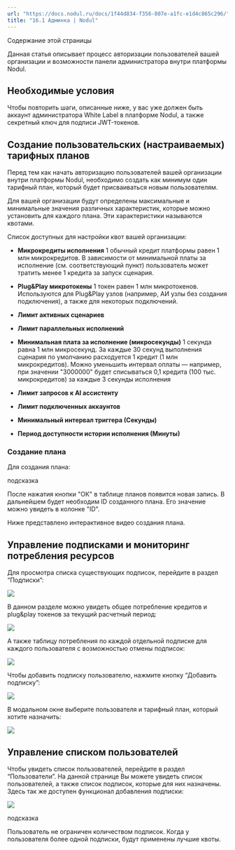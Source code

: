 ```yaml
---
url: "https://docs.nodul.ru/docs/1f44d834-f356-807e-a1fc-e1d4c865c296/"
title: "16.1 Админка | Nodul"
---
```


Содержание этой страницы

Данная статья описывает процесс авторизации пользователей вашей организации и возможности панели администратора внутри платформы Nodul.

## Необходимые условия [​](https://docs.nodul.ru/docs/1f44d834-f356-807e-a1fc-e1d4c865c296/\#%D0%BD%D0%B5%D0%BE%D0%B1%D1%85%D0%BE%D0%B4%D0%B8%D0%BC%D1%8B%D0%B5-%D1%83%D1%81%D0%BB%D0%BE%D0%B2%D0%B8%D1%8F "Прямая ссылка на Необходимые условия")

Чтобы повторить шаги, описанные ниже, у вас уже должен быть аккаунт администратора White Label в платформе Nodul, а также секретный ключ для подписи JWT-токенов.

## Создание пользовательских (настраиваемых) тарифных планов [​](https://docs.nodul.ru/docs/1f44d834-f356-807e-a1fc-e1d4c865c296/\#%D1%81%D0%BE%D0%B7%D0%B4%D0%B0%D0%BD%D0%B8%D0%B5-%D0%BF%D0%BE%D0%BB%D1%8C%D0%B7%D0%BE%D0%B2%D0%B0%D1%82%D0%B5%D0%BB%D1%8C%D1%81%D0%BA%D0%B8%D1%85-%D0%BD%D0%B0%D1%81%D1%82%D1%80%D0%B0%D0%B8%D0%B2%D0%B0%D0%B5%D0%BC%D1%8B%D1%85-%D1%82%D0%B0%D1%80%D0%B8%D1%84%D0%BD%D1%8B%D1%85-%D0%BF%D0%BB%D0%B0%D0%BD%D0%BE%D0%B2 "Прямая ссылка на Создание пользовательских (настраиваемых) тарифных планов")

Перед тем как начать авторизацию пользователей вашей организации внутри платформы Nodul, необходимо создать как минимум один тарифный план, который будет присваиваться новым пользователям.

Для вашей организации будут определены максимальные и минимальные значения различных характеристик, которые можно установить для каждого плана. Эти характеристики называются квотами.

Список доступных для настройки квот вашей организации:

- **Микрокредиты исполнения** 1 обычный кредит платформы равен 1 млн микрокредитов. В зависимости от минимальной платы за исполнение (см. соответствующий пункт) пользователь может тратить менее 1 кредита за запуск сценария.

- **Plug&Play микротокены** 1 токен равен 1 млн микротокенов. Используются для Plug&Play узлов (например, АИ узлы без создания подключения), а также для некоторых подключений.

- **Лимит активных сценариев**

- **Лимит параллельных исполнений**

- **Минимальная плата за исполнение (микросекунды)** 1 секунда равна 1 млн микросекунд. За каждые 30 секунд выполнения сценария по умолчанию расходуется 1 кредит (1 млн микрокредитов). Можно уменьшить интервал оплаты — например, при значении "3000000" будет списываться 0,1 кредита (100 тыс. микрокредитов) за каждые 3 секунды исполнения

- **Лимит запросов к AI ассистенту**

- **Лимит подключенных аккаунтов**

- **Минимальный интервал триггера (Секунды)**

- **Период доступности истории исполнения (Минуты)**

### Создание плана [​](https://docs.nodul.ru/docs/1f44d834-f356-807e-a1fc-e1d4c865c296/\#%D1%81%D0%BE%D0%B7%D0%B4%D0%B0%D0%BD%D0%B8%D0%B5-%D0%BF%D0%BB%D0%B0%D0%BD%D0%B0 "Прямая ссылка на Создание плана")

Для создания плана:

подсказка

После нажатия кнопки "ОК" в таблице планов появится новая запись. В дальнейшем будет необходим ID созданного плана. Его значение можно увидеть в колонке "ID".

Ниже представлено интерактивное видео создания плана.

## Управление подписками и мониторинг потребления ресурсов [​](https://docs.nodul.ru/docs/1f44d834-f356-807e-a1fc-e1d4c865c296/\#%D1%83%D0%BF%D1%80%D0%B0%D0%B2%D0%BB%D0%B5%D0%BD%D0%B8%D0%B5-%D0%BF%D0%BE%D0%B4%D0%BF%D0%B8%D1%81%D0%BA%D0%B0%D0%BC%D0%B8-%D0%B8-%D0%BC%D0%BE%D0%BD%D0%B8%D1%82%D0%BE%D1%80%EF%BF%BD%D0%B8%D0%BD%D0%B3-%D0%BF%D0%BE%D1%82%D1%80%D0%B5%D0%B1%D0%BB%D0%B5%D0%BD%D0%B8%D1%8F-%D1%80%D0%B5%D1%81%D1%83%D1%80%D1%81%D0%BE%D0%B2 "Прямая ссылка на Управление подписками и мониторинг потребления ресурсов")

Для просмотра списка существующих подписок, перейдите в раздел “Подписки”:

![](https://docs.nodul.ru/img/notion/98fc4abf-3c9a-4f1a-9912-e44ffdfbe4d4/image.png)

В данном разделе можно увидеть общее потребление кредитов и plug&play токенов за текущий расчетный период:

![](https://docs.nodul.ru/img/notion/845f075f-c468-47f0-b572-51fad1adc436/image.png)

А также таблицу потребления по каждой отдельной подписке для каждого пользователя с возможностью отмены подписок:

![](https://docs.nodul.ru/img/notion/78690e35-50e6-48b9-afdb-0daafd0df6c0/image.png)

Чтобы добавить подписку пользователю, нажмите кнопку “Добавить подписку”:

![](https://docs.nodul.ru/img/notion/08255a02-27a7-4284-9676-f5e493397f68/image.png)

В модальном окне выберите пользователя и тарифный план, который хотите назначить:

![](https://docs.nodul.ru/img/notion/cfad85a7-c591-46e0-87c2-f69b3985144f/image.png)

## Управление списком пользователей [​](https://docs.nodul.ru/docs/1f44d834-f356-807e-a1fc-e1d4c865c296/\#%D1%83%D0%BF%D1%80%D0%B0%D0%B2%D0%BB%D0%B5%D0%BD%D0%B8%D0%B5-%D1%81%D0%BF%D0%B8%D1%81%D0%BA%D0%BE%D0%BC-%D0%BF%D0%BE%D0%BB%D1%8C%D0%B7%D0%BE%D0%B2%D0%B0%D1%82%D0%B5%D0%BB%D0%B5%D0%B9 "Прямая ссылка на Управление списком пользователей")

Чтобы увидеть список пользователей, перейдите в раздел “Пользователи”. На данной странице Вы можете увидеть список пользователей, а также список подписок, которые для них назначены. Здесь так же доступен функционал добавления подписки:

![](https://docs.nodul.ru/img/notion/807cfca3-fde1-40cd-8180-b77d78cb6d2f/image.png)

подсказка

Пользователь не ограничен количеством подписок. Когда у пользователя более одной подписки, будут применены лучшие квоты.